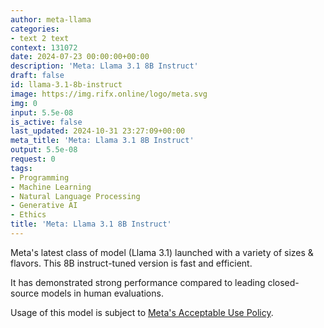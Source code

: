 ```yaml
---
author: meta-llama
categories:
- text 2 text
context: 131072
date: 2024-07-23 00:00:00+00:00
description: 'Meta: Llama 3.1 8B Instruct'
draft: false
id: llama-3.1-8b-instruct
image: https://img.rifx.online/logo/meta.svg
img: 0
input: 5.5e-08
is_active: false
last_updated: 2024-10-31 23:27:09+00:00
meta_title: 'Meta: Llama 3.1 8B Instruct'
output: 5.5e-08
request: 0
tags:
- Programming
- Machine Learning
- Natural Language Processing
- Generative AI
- Ethics
title: 'Meta: Llama 3.1 8B Instruct'
---
```
















Meta's latest class of model (Llama 3.1) launched with a variety of sizes & flavors. This 8B instruct-tuned version is fast and efficient.

It has demonstrated strong performance compared to leading closed-source models in human evaluations.

Usage of this model is subject to [Meta's Acceptable Use Policy](https://www.llama.com/llama3/use-policy/).

